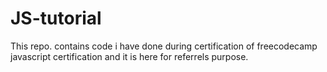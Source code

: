 # JS-tutorial
This repo. contains code i have done during certification of freecodecamp javascript certification and it is here for referrels purpose.
